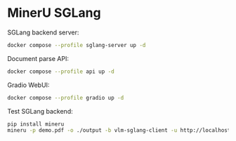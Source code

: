 # MinerU SGLang

SGLang backend server:

```bash
docker compose --profile sglang-server up -d
```

Document parse API:

```bash
docker compose --profile api up -d
```

Gradio WebUI:

```bash
docker compose --profile gradio up -d
```

Test SGLang backend:

```bash
pip install mineru
mineru -p demo.pdf -o ./output -b vlm-sglang-client -u http://localhost:30000
```
